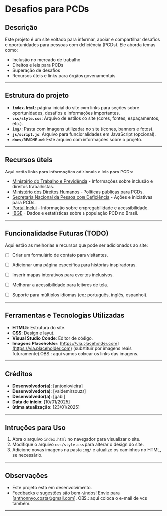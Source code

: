 # Desafios para PCDs
## Descrição
Este projeto é um site voltado para informar, apoiar e compartilhar desafios e oportunidades para pessoas com deficiência (PCDs). Ele aborda temas como:
- Inclusão no mercado de trabalho
- Direitos e leis para PCDs
- Superação de desafios
- Recursos úteis e links para órgãos govenamentais

---

## Estrutura do projeto
- **`index.html`**: página inicial do site com links para seções sobre oportunidades, desafios e informações importantes.
- **`css/style.css`**: Arquivo de estilos do site (cores, fontes, espaçamentos, etc.).
- **`img/`**: Pasta com imagens utilizadas no site (ícones, banners e fotos).
- **`js/script.js`**: Arquivo para funcionalidades em JavaScript (opcional).
- **`docs/README.md`**: Este arquivo com informações sobre o projeto.

---

## Recursos úteis
Aqui estão links para informações adicionais e leis para PCDs:
- [Ministério do Trabalho e Previdência](https://www.gov.br/trabalho-e-previdencia) - Informações sobre inclusão e direitos trabalhistas.
- [Ministério dos Direitos Humanos](https://www.gov.br/mdh) - Políticas públicas para PCDs.
- [Secretaria Nacional da Pessoa com Deficiência](https://www.pessoacomdeficiencia.gov.br) - Ações e iniciativas para PCDs.
- [Portal Inclui](https://www.inclui.gov.br) - Informação sobre empregabilidade e acessibilidade.
- [IBGE](https://www.ibge.gov.br) - Dados e estatísticas sobre a população PCD no Brasil.

---

## Funcionalidadse Futuras (TODO)
Aqui estão as melhorias e recursos que pode ser adicionados ao site:
- [ ] Criar um formulário de contato para visitantes.
- [ ] Adicionar uma página específica para histórias inspiradoras.
- [ ] Inserir mapas interativos para eventos inclusivos.
- [ ] Melhorar a acessibilidade para leitores de tela.
- [ ] Suporte para múltiplos idiomas (ex.: português, inglês, espanhol).


---

## Ferramentas e Tecnologias Utilizadas
- **HTML5**: Estrutura do site.
- **CSS**: Design e layut.
- **Visual Studio Conde**: Editor de código.
- **Imagens Placeholder**: [https://via.placeholder.com](https://via.placeholder.com) (substituir por imagens reais futuramente).OBS.: aqui vamos colocar os links das imagens.

---

## Créditos
- **Desenvolvedor(a)**: [antoniovieira]
- **Desenvolvedor(a)**: [valdemirsouza]
- **Desenvolvedor(a)**: [gabi]
- **Data de início**: [10/01/2025]
- **ùtima atualização**: [23/01/2025]

---

## Intruções para Uso
1. Abra o arquivo `index.html` no navegador para visualizar o site.
2. Modifique o arquivo `css/style.css` para alterar o design do site.
3. Adicione novas imagens na pasta `img/` e atualize os caminhos no HTML, se necessário.

---

## Observações
- Este projeto está em desenvolvimento.
- Feedbacks e sugestões são bem-vindos! Envie para [anthonnyo.costa@gmail.com]. OBS.: aqui coloca o e-mail de vcs também.

---

















